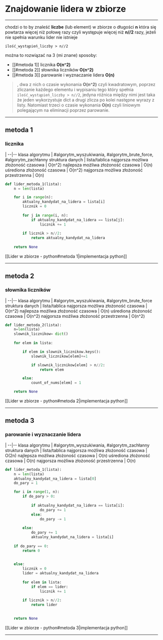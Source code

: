 # Znajdowanie lidera w zbiorze
---
chodzi o to by znaleść **liczbe** (lub element) w zbiorze o długości **n** która się powtarza więcej niż połowę razy czyli występuje więcej niż **n//2** razy, jeżeli nie spełnia warunku lider nie istnieje

``ilość_wystąpień_liczby > n//2``

można to rozwiązać na 3 (mi znane) sposoby:
- [[#metoda 1]]  licznika **O(n^2)**
- [[#metoda 2]] słownika liczników	**O(n^2)**
- [[#metoda 3]] parowanie i wyznaczanie lidera **O(n)**


>, dwa z nich o czasie wykonania **O(n^2)** czyli kwadratowym, poprzez zliczanie każdego elementu i wypisaniu tego który spełnia ``ilość_wystąpień_liczby > n//2``, jedyna różnica między nimi jest taka że jeden wykorzystuje dict a drugi zlicza po kolei następne wyrazy z listy. Natomiast trzeci o czasie wykonania **O(n)** czyli liniowym polegającym na eliminacji poprzez parowanie.


---

## metoda 1 
### licznika
 | 
--|--
klasa algorytmu | #algorytm_wyszukiwania, #algorytm_brute_force, #algorytm_zachłanny
struktura danych | lista/tablica
najgorsza możliwa złożoność czasowa | O(n^2)
najlepsza możliwa złożoność czasowa | O(n)
uśrediona złożoność czasowa | O(n^2)
najgorsza możliwa złożoność przestrzenna | O(n)


```py
def lider_metoda_1(lista):
	n = len(lista)

	for i in range(n):
		aktualny_kandydat_na_lidera = lista[i]
		licznik = 0
		
		for j in range(i, n):
			if aktualny_kandydat_na_lidera == lista[j]:
				licznik += 1
				
		if licznik > n//2:
			return aktualny_kandydat_na_lidera
			
	return None
```
[[Lider w zbiorze - python#metoda 1|implementacja python]]

---

## metoda 2 
### słownika liczników

 | 
--|--
klasa algorytmu | #algorytm_wyszukiwania, #algorytm_brute_force
struktura danych | lista/tablica
najgorsza możliwa złożoność czasowa | O(n^2)
najlepsza możliwa złożoność czasowa | O(n)
uśrediona złożoność czasowa | O(n^2)
najgorsza możliwa złożoność przestrzenna | O(n^2)


```py
def lider_metoda_2(lista):
	n=len(lista)
	slownik_licznikow= dict()
	
	for elem in lista:

		if elem in slownik_licznikow.keys():
			slownik_licznikow[elem]+=1

			if slownik_licznikow[elem] > n//2:
				return elem

		else:
			count_of_nums[elem] = 1

	return None
```
[[Lider w zbiorze - python#metoda 2|implementacja python]]

---

## metoda 3
### parowanie i wyznaczanie lidera

 | 
--|--
klasa algorytmu | #algorytm_wyszukiwania, #algorytm_zachłanny
struktura danych | lista/tablica
najgorsza możliwa złożoność czasowa | O(2n)
najlepsza możliwa złożoność czasowa | O(n)
uśrediona złożoność czasowa | O(n)
najgorsza możliwa złożoność przestrzenna | O(n)


```py
def lider_metoda_1(lista):
	n = len(lista)
	aktualny_kandydat_na_lidera = lista[0]
	do_pary = 1

	for i in range(1, n):
		if do_pary > 0:
		
			if aktualny_kandydat_na_lidera == lista[i]:
				do_pary += 1
			else:
				do_pary -= 1
				
		else:
			do_pary += 1
			aktualny_kandydat_na_lidera = lista[i]
			
	if do_pary == 0:
		return 0
		
		
	else:
		licznik = 0
		lider = aktualny_kandydat_na_lidera
		
		for elem in lista:
			if elem == lider:
				licznik += 1
				
		if licznik > n//2:
			return lider
			
			
	return None

```
[[Lider w zbiorze - python#metoda 3|implementacja python]]


---
